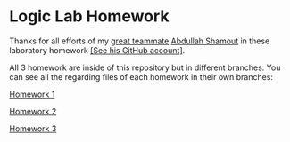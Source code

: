 # Logic Lab Homework

Thanks for all efforts of my <ins>great teammate</ins> [Abdullah Shamout](https://github.com/AbdullahSh20) in these laboratory homework [[See his GitHub account]](https://github.com/AbdullahSh20).

All 3 homework are inside of this repository but in different branches. You can see all the regarding files of each homework in their own branches:

[Homework 1](https://github.com/mymermer/logic_lab_homeworks/tree/homework_1)

[Homework 2](https://github.com/mymermer/logic_lab_homeworks/tree/homework_2)

[Homework 3](https://github.com/mymermer/logic_lab_homeworks/tree/homework_3)

